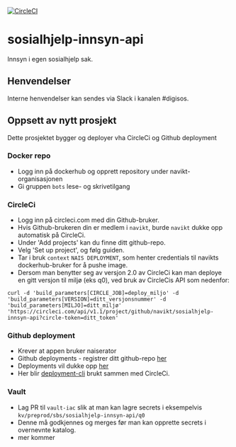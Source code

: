 [![CircleCI](https://circleci.com/gh/navikt/sosialhjelp-innsyn-api.svg?style=svg&circle-token=13cea80fe70abf9a4b9dbf02f97622d018cf2e8a)](https://circleci.com/gh/navikt/sosialhjelp-innsyn-api)
# sosialhjelp-innsyn-api
Innsyn i egen sosialhjelp sak.


## Henvendelser
Interne henvendelser kan sendes via Slack i kanalen #digisos.

## Oppsett av nytt prosjekt
Dette prosjektet bygger og deployer vha CircleCi og Github deployment

### Docker repo
- Logg inn på dockerhub og opprett repository under navikt-organisasjonen
- Gi gruppen `bots` lese- og skrivetilgang 

### CircleCi
- Logg inn på circleci.com med din Github-bruker. 
- Hvis Github-brukeren din er medlem i `navikt`, burde `navikt` dukke opp automatisk på CircleCi.
- Under 'Add projects' kan du finne ditt github-repo.
- Velg 'Set up project', og følg guiden.
- Tar i bruk `context` `NAIS DEPLOYMENT`, som henter credentials til navikts dockerhub-bruker for å pushe image. 
- Dersom man benytter seg av versjon 2.0 av CircleCi kan man deploye en gitt versjon til miljø (eks q0), ved bruk av CircleCis API som nedenfor:

`curl -d 'build_parameters[CIRCLE_JOB]=deploy_miljo' -d 'build_parameters[VERSION]=ditt_versjonsnummer' -d 'build_parameters[MILJO]=ditt_miljø' 'https://circleci.com/api/v1.1/project/github/navikt/sosialhjelp-innsyn-api?circle-token=ditt_token' `

### Github deployment
- Krever at appen bruker naiserator
- Github deployments - registrer ditt github-repo [her](https://deployment.prod-sbs.nais.io/auth/form)
- Deployments vil dukke opp [her](https://github.com/navikt/sosialhjelp-innsyn-api/deployments)
- Her blir [deployment-cli](https://github.com/navikt/deployment-cli) brukt sammen med CircleCi.


### Vault
- Lag PR til `vault-iac` slik at man kan lagre secrets i eksempelvis `kv/preprod/sbs/sosialhjelp-innsyn-api/q0`
- Denne må godkjennes og merges før man kan opprette secrets i overnevnte katalog.
- mer kommer